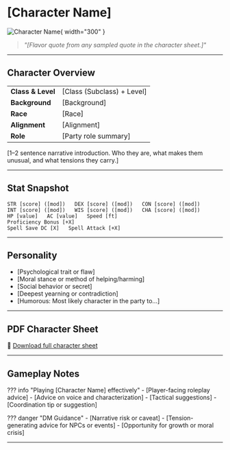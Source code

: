 # [Character Name]

![Character Name](assets/firstname-lastname.png){ width="300" }

> *"[Flavor quote from any sampled quote in the character sheet.]"*

---

## Character Overview

|                   |                                      |
| ----------------- | ------------------------------------ |
| **Class & Level** | [Class (Subclass) + Level]           |
| **Background**    | [Background]                         |
| **Race**          | [Race]                               |
| **Alignment**     | [Alignment]                          |
| **Role**          | [Party role summary]                 |

[1–2 sentence narrative introduction. Who they are, what makes them unusual, and what tensions they carry.]

---

## Stat Snapshot

```text
STR [score] ([mod])   DEX [score] ([mod])   CON [score] ([mod])
INT [score] ([mod])   WIS [score] ([mod])   CHA [score] ([mod])
HP [value]   AC [value]   Speed [ft]
Proficiency Bonus [+X]
Spell Save DC [X]   Spell Attack [+X]
```

---

## Personality

* [Psychological trait or flaw]
* [Moral stance or method of helping/harming]
* [Social behavior or secret]
* [Deepest yearning or contradiction]
* [Humorous: Most likely character in the party to...]

---

## PDF Character Sheet

📄 [Download full character sheet](assets/[firstname-lastname.pdf])

---

## Gameplay Notes

??? info "Playing [Character Name] effectively"
	- [Player-facing roleplay advice]
	- [Advice on voice and characterization]
	- [Tactical suggestions]
	- [Coordination tip or suggestion]

??? danger "DM Guidance"
	- [Narrative risk or caveat]
	- [Tension-generating advice for NPCs or events]
	- [Opportunity for growth or moral crisis]

---
